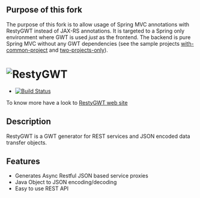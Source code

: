 Purpose of this fork
--------------------

The purpose of this fork is to allow usage of Spring MVC annotations with RestyGWT instead of JAX-RS annotations.
It is targeted to a Spring only environment where GWT is used *just* as the frontend.
The backend is pure Spring MVC without any GWT dependencies (see the sample projects [with-common-project](https://github.com/janScheible/resty-gwt-with-spring-mvc/tree/master/spring-boot-mvc-demo/with-common-project)  and [two-projects-only](https://github.com/janScheible/resty-gwt-with-spring-mvc/tree/master/spring-boot-mvc-demo/two-projects-only)).

![RestyGWT](http://resty-gwt.github.io/images/restygwt-logo.png)
==============

* [![Build Status](https://secure.travis-ci.org/resty-gwt/resty-gwt.png)](http://travis-ci.org/resty-gwt/resty-gwt)

To know more have a look to [RestyGWT web site](http://resty-gwt.github.io/)

Description
-----------

RestyGWT is a GWT generator for REST services and JSON encoded data transfer objects.

Features
--------

* Generates Async Restful JSON based service proxies
* Java Object to JSON encoding/decoding
* Easy to use REST API


